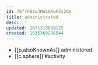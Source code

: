 ```yaml
---
id: 78frFBtwJHWi6KwFZs26s
title: administrated
desc: ''
updated: 1671318839125
created: 1635369296544
---
```





- [[p.alsoKnownAs]] administered
- [[c.sphere]] #activity

